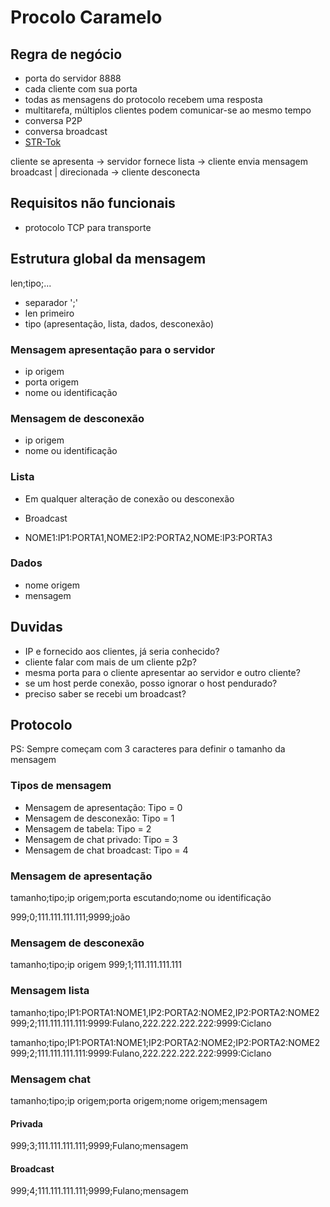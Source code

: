 # Procolo Caramelo

## Regra de negócio
- porta do servidor 8888
- cada cliente com sua porta
- todas as mensagens do protocolo recebem uma resposta
- multitarefa, múltiplos clientes podem comunicar-se ao mesmo tempo
- conversa P2P
- conversa broadcast
- [STR-Tok](https://www.geeksforgeeks.org/strtok-strtok_r-functions-c-examples/)

cliente se apresenta -> servidor fornece lista -> cliente envia mensagem broadcast | direcionada -> cliente desconecta

## Requisitos não funcionais
- protocolo TCP para transporte

## Estrutura global da mensagem

len;tipo;...

- separador ';'
- len primeiro
- tipo (apresentação, lista, dados, desconexão)

### Mensagem apresentação para o servidor
- ip origem
- porta origem
- nome ou identificação

### Mensagem de desconexão
- ip origem
- nome ou identificação

### Lista
- Em qualquer alteração de conexão ou desconexão
- Broadcast

- NOME1:IP1:PORTA1,NOME2:IP2:PORTA2,NOME:IP3:PORTA3

### Dados
- nome origem
- mensagem

## Duvidas
- IP e fornecido aos clientes, já seria conhecido?
- cliente falar com mais de um cliente p2p?
- mesma porta para o cliente apresentar ao servidor e outro cliente?
- se um host perde conexão, posso ignorar o host pendurado?
- preciso saber se recebi um broadcast?


## Protocolo

PS: Sempre começam com 3 caracteres para definir o tamanho da mensagem

### Tipos de mensagem
- Mensagem de apresentação: Tipo = 0
- Mensagem de desconexão: Tipo = 1
- Mensagem de tabela: Tipo = 2
- Mensagem de chat privado: Tipo = 3
- Mensagem de chat broadcast: Tipo = 4

### Mensagem de apresentação
tamanho;tipo;ip origem;porta escutando;nome ou identificação

999;0;111.111.111.111;9999;joão

### Mensagem de desconexão
tamanho;tipo;ip origem
999;1;111.111.111.111

### Mensagem lista
tamanho;tipo;IP1:PORTA1:NOME1,IP2:PORTA2:NOME2,IP2:PORTA2:NOME2
999;2;111.111.111.111:9999:Fulano,222.222.222.222:9999:Ciclano

tamanho;tipo;IP1:PORTA1:NOME1;IP2:PORTA2:NOME2;IP2:PORTA2:NOME2
999;2;111.111.111.111:9999:Fulano,222.222.222.222:9999:Ciclano

### Mensagem chat
tamanho;tipo;ip origem;porta origem;nome origem;mensagem

#### Privada
999;3;111.111.111.111;9999;Fulano;mensagem

#### Broadcast
999;4;111.111.111.111;9999;Fulano;mensagem

### 
